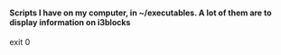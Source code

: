 #### Scripts I have on my computer, in ~/executables. A lot of them are to display information on i3blocks

exit 0

